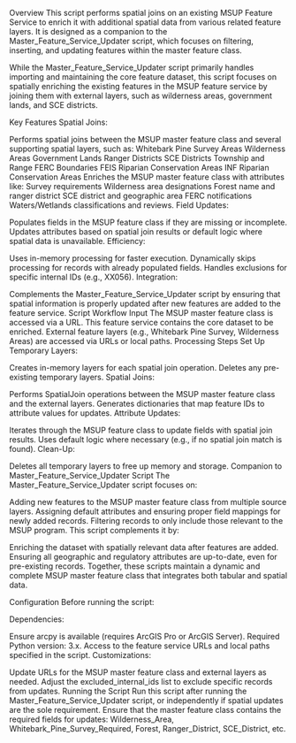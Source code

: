 Overview
This script performs spatial joins on an existing MSUP Feature Service to enrich it with additional spatial data from various related feature layers. It is designed as a companion to the Master_Feature_Service_Updater script, which focuses on filtering, inserting, and updating features within the master feature class.

While the Master_Feature_Service_Updater script primarily handles importing and maintaining the core feature dataset, this script focuses on spatially enriching the existing features in the MSUP feature service by joining them with external layers, such as wilderness areas, government lands, and SCE districts.

Key Features
Spatial Joins:

Performs spatial joins between the MSUP master feature class and several supporting spatial layers, such as:
Whitebark Pine Survey Areas
Wilderness Areas
Government Lands
Ranger Districts
SCE Districts
Township and Range
FERC Boundaries
FEIS Riparian Conservation Areas
INF Riparian Conservation Areas
Enriches the MSUP master feature class with attributes like:
Survey requirements
Wilderness area designations
Forest name and ranger district
SCE district and geographic area
FERC notifications
Waters/Wetlands classifications and reviews.
Field Updates:

Populates fields in the MSUP feature class if they are missing or incomplete.
Updates attributes based on spatial join results or default logic where spatial data is unavailable.
Efficiency:

Uses in-memory processing for faster execution.
Dynamically skips processing for records with already populated fields.
Handles exclusions for specific internal IDs (e.g., XX056).
Integration:

Complements the Master_Feature_Service_Updater script by ensuring that spatial information is properly updated after new features are added to the feature service.
Script Workflow
Input
The MSUP master feature class is accessed via a URL. This feature service contains the core dataset to be enriched.
External feature layers (e.g., Whitebark Pine Survey, Wilderness Areas) are accessed via URLs or local paths.
Processing Steps
Set Up Temporary Layers:

Creates in-memory layers for each spatial join operation.
Deletes any pre-existing temporary layers.
Spatial Joins:

Performs SpatialJoin operations between the MSUP master feature class and the external layers.
Generates dictionaries that map feature IDs to attribute values for updates.
Attribute Updates:

Iterates through the MSUP feature class to update fields with spatial join results.
Uses default logic where necessary (e.g., if no spatial join match is found).
Clean-Up:

Deletes all temporary layers to free up memory and storage.
Companion to Master_Feature_Service_Updater Script
The Master_Feature_Service_Updater script focuses on:

Adding new features to the MSUP master feature class from multiple source layers.
Assigning default attributes and ensuring proper field mappings for newly added records.
Filtering records to only include those relevant to the MSUP program.
This script complements it by:

Enriching the dataset with spatially relevant data after features are added.
Ensuring all geographic and regulatory attributes are up-to-date, even for pre-existing records.
Together, these scripts maintain a dynamic and complete MSUP master feature class that integrates both tabular and spatial data.

Configuration
Before running the script:

Dependencies:

Ensure arcpy is available (requires ArcGIS Pro or ArcGIS Server).
Required Python version: 3.x.
Access to the feature service URLs and local paths specified in the script.
Customizations:

Update URLs for the MSUP master feature class and external layers as needed.
Adjust the excluded_internal_ids list to exclude specific records from updates.
Running the Script
Run this script after running the Master_Feature_Service_Updater script, or independently if spatial updates are the sole requirement.
Ensure that the master feature class contains the required fields for updates:
Wilderness_Area, Whitebark_Pine_Survey_Required, Forest, Ranger_District, SCE_District, etc.
